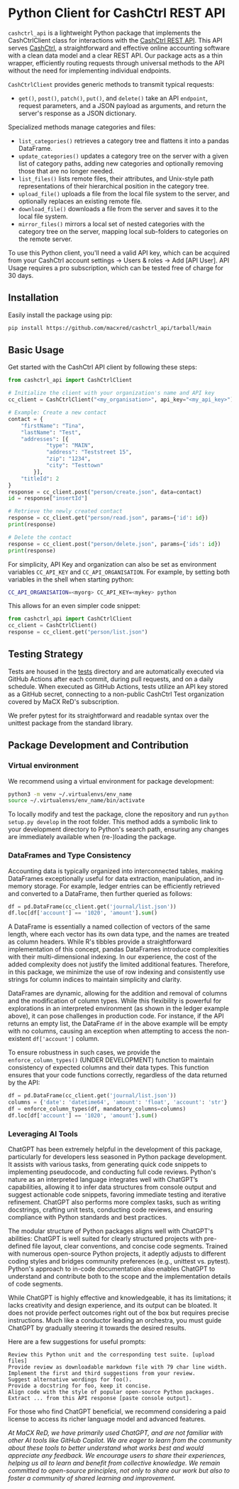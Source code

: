 # Python Client for CashCtrl REST API

`cashctrl_api` is a lightweight Python package that implements the
CashCtrlClient class for interactions with the
[CashCtrl REST API](https://app.cashctrl.com/static/help/en/api/index.html).
This API serves [CashCtrl](https://cashctrl.com), a straightforward and
effective online accounting software with a clean data model and a clear
REST API. Our package acts as a thin wrapper, efficiently routing requests
through universal methods to the API without the need for implementing
individual endpoints.

`CashCtrlClient` provides generic methods to transmit typical requests:

- `get()`, `post()`, `patch()`, `put()`, and `delete()` take an API `endpoint`,
  request parameters, and a JSON payload as arguments, and return the server's
  response as a JSON dictionary.

Specialized methods manage categories and files:
- `list_categories()` retrieves a category tree and flattens it into a pandas
  DataFrame.
- `update_categories()` updates a category tree on the server with a given
   list of category paths, adding new categories and optionally removing
   those that are no longer needed.
- `list_files()` lists remote files, their attributes, and Unix-style path
  representations of their hierarchical position in the category tree.
- `upload_file()` uploads a file from the local file system to the server,
  and optionally replaces an existing remote file.
- `download_file()` downloads a file from the server and saves it to the local
  file system.
- `mirror_files()` mirrors a local set of nested categories with the category
  tree on the server, mapping local sub-folders to categories on the remote
  server.

To use this Python client, you'll need a valid API key, which can be acquired
from your CashCtrl account settings -> Users & roles -> Add [API User].
API Usage requires a pro subscription, which can be tested free of charge for
30 days.

## Installation

Easily install the package using pip:

```bash
pip install https://github.com/macxred/cashctrl_api/tarball/main
```

## Basic Usage

Get started with the CashCtrl API client by following these steps:

```python
from cashctrl_api import CashCtrlClient

# Initialize the client with your organization's name and API key
cc_client = CashCtrlClient("<my_organisation>", api_key="<my_api_key>")

# Example: Create a new contact
contact = {
    "firstName": "Tina",
    "lastName": "Test",
    "addresses": [{
            "type": "MAIN",
            "address": "Teststreet 15",
            "zip": "1234",
            "city": "Testtown"
        }],
    "titleId": 2
}
response = cc_client.post("person/create.json", data=contact)
id = response["insertId"]

# Retrieve the newly created contact
response = cc_client.get("person/read.json", params={'id': id})
print(response)

# Delete the contact
response = cc_client.post("person/delete.json", params={'ids': id})
print(response)
```

For simplicity, API Key and organization can also be set as environment
variables `CC_API_KEY` and `CC_API_ORGANISATION`. For example, by setting both
variables in the shell when starting python:

```bash
CC_API_ORGANISATION=<myorg> CC_API_KEY=<mykey> python
```

This allows for an even simpler code snippet:
```python
from cashctrl_api import CashCtrlClient
cc_client = CashCtrlClient()
response = cc_client.get("person/list.json")
```

## Testing Strategy

Tests are housed in the [tests](tests) directory and are automatically executed
via GitHub Actions after each commit, during pull requests, and on a daily
schedule. When executed as GitHub Actions, tests utilize an API key stored as a
GitHub secret, connecting to a non-public CashCtrl Test organization covered by
MaCX ReD's subscription.

We prefer pytest for its straightforward and readable syntax over the unittest
package from the standard library.


## Package Development and Contribution

### Virtual environment

We recommend using a virtual environment for package development:

```bash
python3 -m venv ~/.virtualenvs/env_name
source ~/.virtualenvs/env_name/bin/activate
```

To locally modify and test the package, clone the repository and run
`python setup.py develop` in the root folder. This method adds a symbolic link
to your development directory to Python's search path, ensuring any changes are
immediately available when (re-)loading the package.

### DataFrames and Type Consistency

Accounting data is typically organized into interconnected tables, making
DataFrames exceptionally useful for data extraction, manipulation, and
in-memory storage. For example, ledger entries can be efficiently retrieved
and converted to a DataFrame, then further queried as follows:

```python
df = pd.DataFrame(cc_client.get('journal/list.json'))
df.loc[df['account'] == '1020', 'amount'].sum()
```

A DataFrame is essentially a named collection of vectors of the same length,
where each vector has its own data type, and the names are treated as column
headers. While R's tibbles provide a straightforward implementation of this
concept, pandas DataFrames introduce complexities with their multi-dimensional
indexing. In our experience, the cost of the added complexity does not justify
the limited additional features. Therefore, in this package, we minimize the
use of row indexing and consistently use strings for column indices to maintain
simplicity and clarity.

DataFrames are dynamic, allowing for the addition and removal of columns and
the modification of column types. While this flexibility is powerful for
explorations in an interpreted environment (as shown in the ledger example
above), it can pose challenges in production code. For instance, if the API
returns an empty list, the DataFrame `df` in the above example will be empty
with no columns, causing an exception when attempting to access the
non-existent `df['account']` column.

To ensure robustness in such cases, we provide the `enforce_column_types()`
(UNDER DEVELOPMENT)
function to maintain consistency of expected columns and their data types. This
function ensures that your code functions correctly, regardless of the data
returned by the API:

```python
df = pd.DataFrame(cc_client.get('journal/list.json'))
columns = {'date': 'datetime64', 'amount': 'float', 'account': 'str'}
df = enforce_column_types(df, mandatory_columns=columns)
df.loc[df['account'] == '1020', 'amount'].sum()
```

### Leveraging AI Tools

ChatGPT has been extremely helpful in the development of this package,
particularly for developers less seasoned in Python package development. It
assists with various tasks, from generating quick code snippets to implementing
pseudocode, and conducting full code reviews. Python's nature as an interpreted
language integrates well with ChatGPT’s capabilities, allowing it to infer data
structures from console output and suggest actionable code snippets, favoring
immediate testing and iterative refinement. ChatGPT also performs more complex
tasks, such as writing docstrings, crafting unit tests, conducting code
reviews, and ensuring compliance with Python standards and best practices.

The modular structure of Python packages aligns well with ChatGPT's abilities:
ChatGPT is well suited for clearly structured projects with pre-defined file
layout, clear conventions, and concise code segments. Trained with numerous
open-source Python projects, it adeptly adjusts to different coding styles and
bridges community preferences (e.g., unittest vs. pytest). Python's approach to
in-code documentation also enables ChatGPT to understand and contribute both to
the scope and the implementation details of code segments.

While ChatGPT is highly effective and knowledgeable, it has its limitations; it
lacks creativity and design experience, and its output can be bloated. It does
not provide perfect outcomes right out of the box but requires precise
instructions. Much like a conductor leading an orchestra, you must guide
ChatGPT by gradually steering it towards the desired results.

Here are a few suggestions for useful prompts:

```
Review this Python unit and the corresponding test suite. [upload files]
Provide review as downloadable markdown file with 79 char line width.
Implement the first and third suggestions from your review.
Suggest alternative wordings for foo().
Provide a docstring for foo, keep it concise.
Align code with the style of popular open-source Python packages.
Extract ... from this API response [paste console output].
```

For those who find ChatGPT beneficial, we recommend considering a paid license
to access its richer language model and advanced features.

_At MaCX ReD, we have primarily used ChatGPT, and are not familiar with other
AI tools like GitHub Copilot. We are eager to learn from the community about
these tools to better understand what works best and would appreciate any
feedback. We encourage users to share their experiences, helping us all to
learn and benefit from collective knowledge. We remain committed to open-source
principles, not only to share our work but also to foster a community of shared
learning and improvement._
